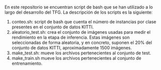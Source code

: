 
En este repositorio se encuentran script de bash que se han utilizado a lo largo del desarrollo del TFG. La descripción de los scripts es la siguiente:

1. conteo.sh: script de bash que cuenta el número de instancias por clase presentes en el conjunto de datos KITTI.
2. aleatorio_test.sh: crea el conjunto de imágenes usadas para medir el rendimiento en la etapa de inferencia. Estas imágenes son seleccionadas de forma aleatoria, y en concreto, suponen el 20% del conjunto de datos KITTI, aproximadamente 1500 imágenes.
3. make_test.sh: mueve los archivos pertenecientes al conjunto de test.
4. make_train.sh mueve los archivos pertenecientes al conjunto de entrenamiento.


